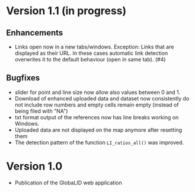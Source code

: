 # Version 1.1 (in progress)

## Enhancements

* Links open now in a new tabs/windows. Exception: Links that are displayed as their URL. In these cases automatic link detection overwrites it to the default behaviour (open in same tab).  (#4)

## Bugfixes

* slider for point and line size now allow also values between 0 and 1. 
* Download of enhanced uploaded data and dataset now consistently do not include row numbers and empty cells remain empty (instead of being filed with "NA")
* txt format output of the references now has line breaks working on Windows. 
* Uploaded data are not displayed on the map anymore after resetting them
* The detection pattern of the function `LI_ratios_all()` was improved. 

# Version 1.0 

* Publication of the GlobaLID web application